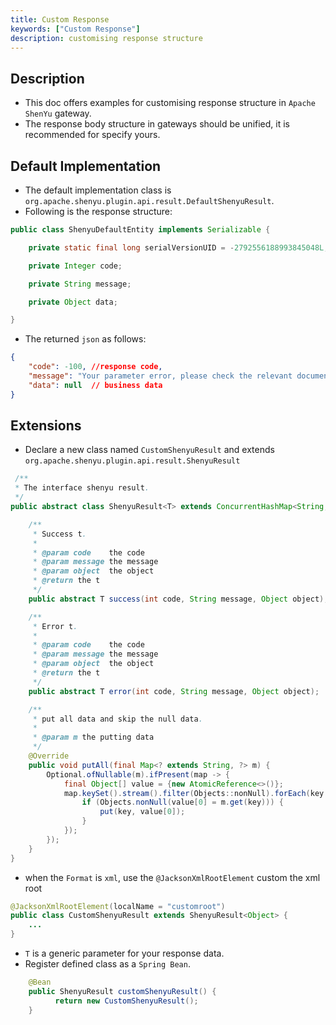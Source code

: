 ```yaml
---
title: Custom Response
keywords: ["Custom Response"]
description: customising response structure
---
```


## Description

* This doc offers examples for customising response structure in `Apache ShenYu` gateway.
* The response body structure in gateways should be unified, it is recommended for specify yours.


## Default Implementation

* The default implementation class is `org.apache.shenyu.plugin.api.result.DefaultShenyuResult`.
* Following is the response structure:

```java
public class ShenyuDefaultEntity implements Serializable {

    private static final long serialVersionUID = -2792556188993845048L;

    private Integer code;

    private String message;

    private Object data;

}
```

* The returned `json` as follows:

```json
{
    "code": -100, //response code,
    "message": "Your parameter error, please check the relevant documentation!", //hint messages
    "data": null  // business data
}
```

## Extensions

* Declare a new class named `CustomShenyuResult` and extends `org.apache.shenyu.plugin.api.result.ShenyuResult`

```java
 /**
 * The interface shenyu result.
 */
public abstract class ShenyuResult<T> extends ConcurrentHashMap<String, Object> {

    /**
     * Success t.
     *
     * @param code    the code
     * @param message the message
     * @param object  the object
     * @return the t
     */
    public abstract T success(int code, String message, Object object);

    /**
     * Error t.
     *
     * @param code    the code
     * @param message the message
     * @param object  the object
     * @return the t
     */
    public abstract T error(int code, String message, Object object);

    /**
     * put all data and skip the null data.
     *
     * @param m the putting data
     */
    @Override
    public void putAll(final Map<? extends String, ?> m) {
        Optional.ofNullable(m).ifPresent(map -> {
            final Object[] value = {new AtomicReference<>()};
            map.keySet().stream().filter(Objects::nonNull).forEach(key -> {
                if (Objects.nonNull(value[0] = m.get(key))) {
                    put(key, value[0]);
                }
            });
        });
    }
}
```

* when the `Format` is `xml`, use the `@JacksonXmlRootElement` custom the xml root

```java
@JacksonXmlRootElement(localName = "customroot")
public class CustomShenyuResult extends ShenyuResult<Object> {
    ...
}
```

* `T` is a generic parameter for your response data.
* Register defined class as a `Spring Bean`.

```java
    @Bean
    public ShenyuResult customShenyuResult() {
          return new CustomShenyuResult();
    }
```



